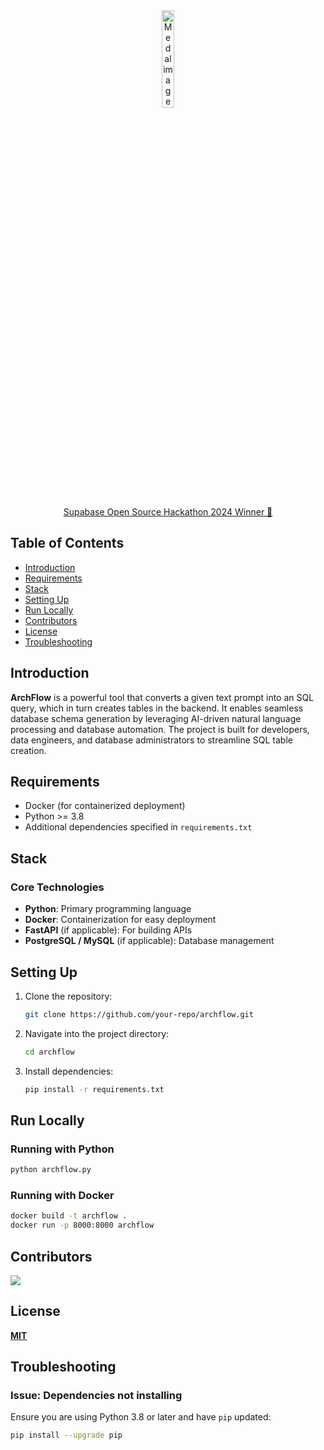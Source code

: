 <div align="center">
  <a href="https://x.com/xavimonp/status/1785862861836709980" target="_blank">
    <img src='https://vdbs.vercel.app/medal.png' width="20%" alt="Medal image" />
  </a>
  <a href="https://x.com/xavimonp/status/1785862861836709980" target="_blank">
    <p> Supabase Open Source Hackathon 2024 Winner 🤩</p>
  </a>
</div>

## Table of Contents

- [Introduction](#introduction)
- [Requirements](#requirements)
- [Stack](#stack)
- [Setting Up](#setting-up)
- [Run Locally](#run-locally)
- [Contributors](#contributors)
- [License](#license)
- [Troubleshooting](#troubleshooting)

## Introduction

**ArchFlow** is a powerful tool that converts a given text prompt into an SQL query, which in turn creates tables in the backend. It enables seamless database schema generation by leveraging AI-driven natural language processing and database automation. The project is built for developers, data engineers, and database administrators to streamline SQL table creation.

## Requirements

- Docker (for containerized deployment)
- Python >= 3.8
- Additional dependencies specified in `requirements.txt`

## Stack

### Core Technologies
- **Python**: Primary programming language
- **Docker**: Containerization for easy deployment
- **FastAPI** (if applicable): For building APIs
- **PostgreSQL / MySQL** (if applicable): Database management

## Setting Up

1. Clone the repository:
   ```sh
   git clone https://github.com/your-repo/archflow.git
   ```
2. Navigate into the project directory:
   ```sh
   cd archflow
   ```
3. Install dependencies:
   ```sh
   pip install -r requirements.txt
   ```

## Run Locally

### Running with Python
```sh
python archflow.py
```

### Running with Docker
```sh
docker build -t archflow .
docker run -p 8000:8000 archflow
```

## Contributors

<a href="https://github.com/your-repo/archflow/graphs/contributors">
  <img src="https://contrib.rocks/image?repo=your-repo/archflow" />
</a>

## License

[**MIT**](LICENSE)

## Troubleshooting

### Issue: Dependencies not installing
Ensure you are using Python 3.8 or later and have `pip` updated:
```sh
pip install --upgrade pip
```
